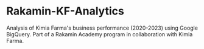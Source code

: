 # Rakamin-KF-Analytics
Analysis of Kimia Farma's business performance (2020-2023) using Google BigQuery. Part of a Rakamin Academy program in collaboration with Kimia Farma.
